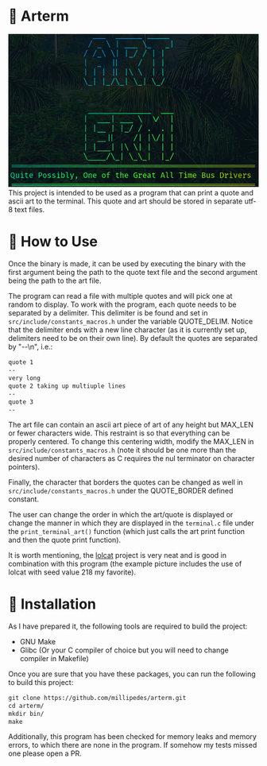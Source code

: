 # :evergreen_tree: Arterm
![example picture](./resources/example.png "Example Arterm")
This project is intended to be used as a program that can print a quote and
ascii art to the terminal. This quote and art should be stored in separate utf-8
text files.

# :blossom: How to Use
Once the binary is made, it can be used by executing the binary with the first
argument being the path to the quote text file and the second argument being the
path to the art file.

The program can read a file with multiple quotes and will pick one at random to
display. To work with the program, each quote needs to be separated by a
delimiter. This delimiter is be found and set in
`src/include/constants_macros.h` under the variable QUOTE_DELIM. Notice that
the delimiter ends with a new line character (as it is currently set up,
delimiters need to be on their own line).  By default the quotes are separated
by "--\n", i.e.:
```
quote 1
--
very long
quote 2 taking up multiuple lines
--
quote 3
--
```

The art file can contain an ascii art piece of art of any height but MAX_LEN or
fewer characters wide. This restraint is so that everything can be properly
centered.  To change this centering width, modify the MAX_LEN in
`src/include/constants_macros.h` (note it should be one more than the desired
number of characters as C requires the nul terminator on character pointers).

Finally, the character that borders the quotes can be changed as well in 
`src/include/constants_macros.h` under the QUOTE_BORDER defined constant.

The user can change the order in which the art/quote is displayed or change the
manner in which they are displayed in the `terminal.c` file under the
`print_terminal_art()` function (which just calls the art print function and
then the quote print function).

It is worth mentioning, the [lolcat](https://github.com/busyloop/lolcat.git)
project is very neat and is good in combination with this program (the example
picture includes the use of lolcat with seed value 218 my favorite).

# :floppy_disk: Installation
As I have prepared it, the following tools are required to build the project:
- GNU Make
- Glibc (Or your C compiler of choice but you will need to change compiler in
  Makefile)

Once you are sure that you have these packages, you can run the following to
build this project:
```
git clone https://github.com/millipedes/arterm.git
cd arterm/
mkdir bin/
make
```
Additionally, this program has been checked for memory leaks and memory errors,
to which there are none in the program. If somehow my tests missed one please
open a PR.
